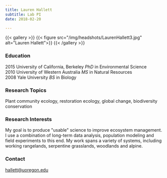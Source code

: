 ```yaml
---
title: Lauren Hallett
subtitle: Lab PI 
date: 2018-02-20

---
```



{{< gallery >}}
  {{< figure src="/img/headshots/LaurenHallett3.jpg" alt="Lauren Hallett">}}
{{< /gallery >}}


<!--more-->

### Education
2015 University of California, Berkeley _PhD_ in Environmental Science  
2010 University of Western Australia _MS_ in Natural Resources  
2008 Yale University _BS_ in Biology

### Research Topics
Plant community ecology, restoration ecology, global change, biodiversity conservation


### Research Interests
My goal is to produce "usable" science to improve ecosystem management. I use a combination of long-term data analysis, population modeling and field experiments to this end. My work spans a variety of systems, including working rangelands, serpentine grasslands, woodlands and alpine.

### Contact
hallett@uoregon.edu
